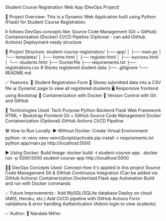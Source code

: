 Student Course Registration Web App (DevOps Project)


📌 Project Overview:
This is a Dynamic Web Application built using Python (Flask) for Student Course Registration.


It follows DevOps concepts like:
Source Code Management (Git + GitHub)
Containerization (Docker)
CI/CD Pipeline (Optional - can add GitHub Actions)
Deployment-ready structure


📂 Project Structure:
student-course-registration/
├── app/
│   ├── main.py
│   └── templates/
│       ├── home.html
│       ├── register.html
│       ├── success.html
│       └── students.html
├── Dockerfile
├── requirements.txt
├── registrations.csv  # Stores registered student data
├── .gitignore
└── README.md


✅ Features:
📝 Student Registration Form
📄 Stores submitted data into a CSV file
📊 Dynamic page to view all registered students
🖥️ Responsive frontend using Bootstrap
🐳 Containerization with Docker
🔗 Version Control with Git and GitHub


🚀 Technologies Used:
Tech	Purpose
Python	Backend
Flask	Web Framework
HTML + Bootstrap	Frontend
Git + GitHub	Source Code Management
Docker	Containerization
(Optional) GitHub Actions	CI/CD Pipeline


🛠️ How to Run Locally:
▶️ Without Docker:
Create Virtual Environment:
python -m venv venv
venv\Scripts\activate
pip install -r requirements.txt
python app/main.py
http://localhost:5000


▶️ Using Docker:
Build Image:
docker build -t student-course-app .
docker run -p 5000:5000 student-course-app
http://localhost:5000


🧑‍💻 DevOps Concepts Used:
Concept	How it's applied in this project
Source Code Management	Git & GitHub
Continuous Integration	(Can be added via GitHub Actions)
Containerization	Dockerized Flask app
Automation	Build and run with Docker commands


✅ Future Improvements :
Add MySQL/SQLite database
Deploy on cloud (AWS, Heroku, etc.)
Add CI/CD pipeline with GitHub Actions
Form validations & error handling
Authentication (Admin login to view students)

✅ Author:
👤 Nandala Nithin
